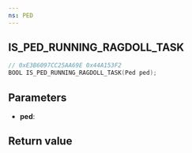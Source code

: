```yaml
---
ns: PED
---
```

## IS_PED_RUNNING_RAGDOLL_TASK

```c
// 0xE3B6097CC25AA69E 0x44A153F2
BOOL IS_PED_RUNNING_RAGDOLL_TASK(Ped ped);
```


## Parameters
* **ped**: 

## Return value
